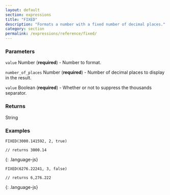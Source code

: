 ```yaml
---
layout: default
section: expressions
title: "FIXED"
description: "Formats a number with a fixed number of decimal places."
category: section
permalink: /expressions/reference/fixed/
---
```


### Parameters

`value` Number (__required__) - Number to format.

`number_of_places` Number (__required__) - Number of decimal places to display in the result.

`value` Boolean (__required__) - Whether or not to suppress the thousands separator.

### Returns

String

### Examples

~~~
FIXED(3000.141592, 2, true)

// returns 3000.14
~~~
{: .language-js}


~~~
FIXED(6276.22241, 3, false)

// returns 6,276.222
~~~
{: .language-js}